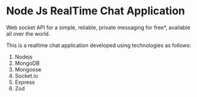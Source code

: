 # Node Js RealTime Chat Application

Web socket API for a simple, reliable, private messaging for free\*, available all over the world.

This is a realtime chat application developed using technologies as follows:

1. Nodejs
2. MongoDB
3. Mongoose
4. Socket.io
5. Express
6. Zod
